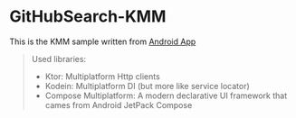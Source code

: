 # GitHubSearch-KMM
This is the KMM sample written from [Android App](https://github.com/BytePace/GitHubSearchMVVM)

> Used libraries:
>  - Ktor: Multiplatform Http clients 
>  - Kodein: Multiplatform DI (but more like service locator)
>  - Compose Multiplatform: A modern declarative UI framework that cames from Android JetPack Compose
